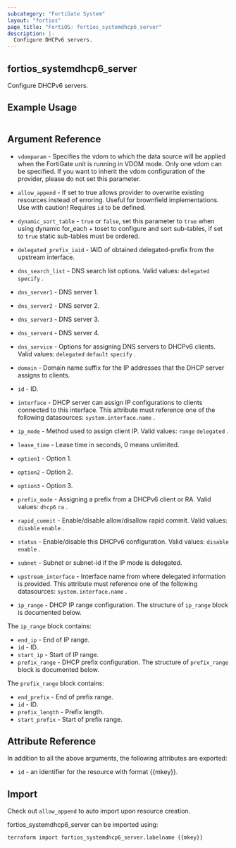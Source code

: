 ```yaml
---
subcategory: "FortiGate System"
layout: "fortios"
page_title: "FortiOS: fortios_systemdhcp6_server"
description: |-
  Configure DHCPv6 servers.
---
```


## fortios_systemdhcp6_server
Configure DHCPv6 servers.

## Example Usage

```hcl

```

## Argument Reference
* `vdomparam` - Specifies the vdom to which the data source will be applied when the FortiGate unit is running in VDOM mode. Only one vdom can be specified. If you want to inherit the vdom configuration of the provider, please do not set this parameter.
* `allow_append` - If set to true allows provider to overwrite existing resources instead of erroring. Useful for brownfield implementations. Use with caution! Requires `id` to be defined.
* `dynamic_sort_table` - `true` or `false`, set this parameter to `true` when using dynamic for_each + toset to configure and sort sub-tables, if set to `true` static sub-tables must be ordered.

* `delegated_prefix_iaid` - IAID of obtained delegated-prefix from the upstream interface.
* `dns_search_list` - DNS search list options. Valid values: `delegated` `specify` .
* `dns_server1` - DNS server 1.
* `dns_server2` - DNS server 2.
* `dns_server3` - DNS server 3.
* `dns_server4` - DNS server 4.
* `dns_service` - Options for assigning DNS servers to DHCPv6 clients. Valid values: `delegated` `default` `specify` .
* `domain` - Domain name suffix for the IP addresses that the DHCP server assigns to clients.
* `id` - ID.
* `interface` - DHCP server can assign IP configurations to clients connected to this interface. This attribute must reference one of the following datasources: `system.interface.name` .
* `ip_mode` - Method used to assign client IP. Valid values: `range` `delegated` .
* `lease_time` - Lease time in seconds, 0 means unlimited.
* `option1` - Option 1.
* `option2` - Option 2.
* `option3` - Option 3.
* `prefix_mode` - Assigning a prefix from a DHCPv6 client or RA. Valid values: `dhcp6` `ra` .
* `rapid_commit` - Enable/disable allow/disallow rapid commit. Valid values: `disable` `enable` .
* `status` - Enable/disable this DHCPv6 configuration. Valid values: `disable` `enable` .
* `subnet` - Subnet or subnet-id if the IP mode is delegated.
* `upstream_interface` - Interface name from where delegated information is provided. This attribute must reference one of the following datasources: `system.interface.name` .
* `ip_range` - DHCP IP range configuration. The structure of `ip_range` block is documented below.

The `ip_range` block contains:

* `end_ip` - End of IP range.
* `id` - ID.
* `start_ip` - Start of IP range.
* `prefix_range` - DHCP prefix configuration. The structure of `prefix_range` block is documented below.

The `prefix_range` block contains:

* `end_prefix` - End of prefix range.
* `id` - ID.
* `prefix_length` - Prefix length.
* `start_prefix` - Start of prefix range.

## Attribute Reference

In addition to all the above arguments, the following attributes are exported:
* `id` - an identifier for the resource with format {{mkey}}.

## Import

Check out `allow_append` to auto import upon resource creation.

fortios_systemdhcp6_server can be imported using:
```sh
terraform import fortios_systemdhcp6_server.labelname {{mkey}}
```
